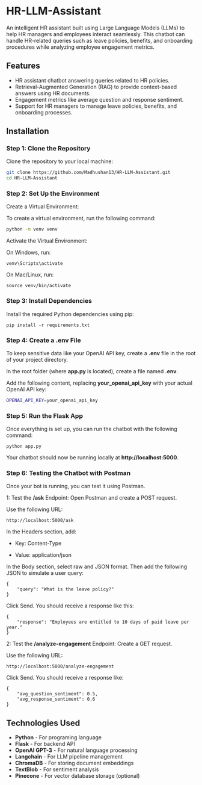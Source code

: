 # HR-LLM-Assistant

An intelligent HR assistant built using Large Language Models (LLMs) to help HR managers and employees interact seamlessly. This chatbot can handle HR-related queries such as leave policies, benefits, and onboarding procedures while analyzing employee engagement metrics.

## Features
- HR assistant chatbot answering queries related to HR policies.
- Retrieval-Augmented Generation (RAG) to provide context-based answers using HR documents.
- Engagement metrics like average question and response sentiment.
- Support for HR managers to manage leave policies, benefits, and onboarding processes.

## Installation

### Step 1: Clone the Repository

Clone the repository to your local machine:

```bash
git clone https://github.com/Madhushan13/HR-LLM-Assistant.git
cd HR-LLM-Assistant
```


 ### Step 2: Set Up the Environment
  Create a Virtual Environment:

To create a virtual environment, run the following command:
```bash
python -m venv venv
```

Activate the Virtual Environment:

On Windows, run:
```
venv\Scripts\activate
```

On Mac/Linux, run:
```
source venv/bin/activate
```

### Step 3: Install Dependencies
Install the required Python dependencies using pip:
```
pip install -r requirements.txt
```

### Step 4: Create a .env File
To keep sensitive data like your OpenAI API key, create a **.env** file in the root of your project directory.

In the root folder (where **app.py** is located), create a file named **.env**.

Add the following content, replacing **your_openai_api_key** with your actual OpenAI API key:
```bash
OPENAI_API_KEY=your_openai_api_key
```
### Step 5: Run the Flask App
Once everything is set up, you can run the chatbot with the following command:
```
python app.py
```
Your chatbot should now be running locally at **http://localhost:5000**.

### Step 6: Testing the Chatbot with Postman
Once your bot is running, you can test it using Postman.

1: Test the **/ask** Endpoint:
Open Postman and create a POST request.

Use the following URL:
```
http://localhost:5000/ask

```
In the Headers section, add:

* Key: Content-Type

* Value: application/json

In the Body section, select raw and JSON format. Then add the following JSON to simulate a user query:

```
{
    "query": "What is the leave policy?"
}

```
Click Send. You should receive a response like this:

```
{
    "response": "Employees are entitled to 10 days of paid leave per year."
}
```
2: Test the **/analyze-engagement** Endpoint:
Create a GET request.

Use the following URL:

```
http://localhost:5000/analyze-engagement
```

Click Send. You should receive a response like:
```
{
    "avg_question_sentiment": 0.5,
    "avg_response_sentiment": 0.6
}
```


## Technologies Used
- **Python** - For programing language 
- **Flask** - For backend API
- **OpenAI GPT-3** - For natural language processing
- **Langchain** - For LLM pipeline management
- **ChromaDB** - For storing document embeddings
- **TextBlob** - For sentiment analysis
- **Pinecone** - For vector database storage (optional)




